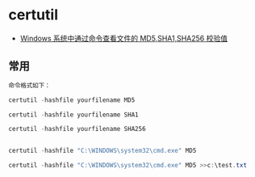 # certutil

- [Windows 系统中通过命令查看文件的 MD5,SHA1,SHA256 校验值](https://blog.csdn.net/ternence_hsu/article/details/79461305)

## 常用

```c#
命令格式如下：

certutil -hashfile yourfilename MD5

certutil -hashfile yourfilename SHA1

certutil -hashfile yourfilename SHA256


certutil -hashfile "C:\WINDOWS\system32\cmd.exe" MD5

certutil -hashfile "C:\WINDOWS\system32\cmd.exe" MD5 >>c:\test.txt

```
